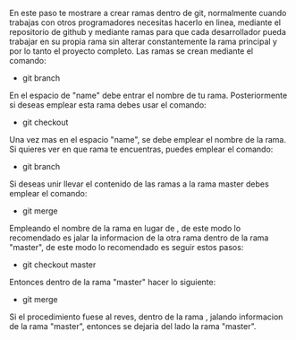 En este paso te mostrare a crear ramas dentro de git, normalmente cuando trabajas con otros programadores necesitas hacerlo en linea, mediante el repositorio de github y mediante ramas para que cada desarrollador pueda trabajar en su propia rama sin alterar constantemente la rama principal y por lo tanto el proyecto completo. Las ramas se crean mediante el comando:

- git branch <name>

En el espacio de "name" debe entrar el nombre de tu rama. Posteriormente si deseas emplear esta rama debes usar el comando:

- git checkout <name>

Una vez mas en el espacio "name", se debe emplear el nombre de la rama. Si quieres ver en que rama te encuentras, puedes emplear el comando:

- git branch

Si deseas unir llevar el contenido de las ramas a la rama master debes emplear el comando:

- git merge <branch>

Empleando el nombre de la rama en lugar de <branch>, de este modo lo recomendado es jalar la informacion de la otra rama dentro de la rama "master", de este modo lo recomendado es seguir estos pasos:

- git checkout master

Entonces dentro de la rama "master" hacer lo siguiente:

- git merge <branch>

Si el procedimiento fuese al reves, dentro de la rama <branch>, jalando informacion de la rama "master", entonces se dejaria del lado la rama "master".